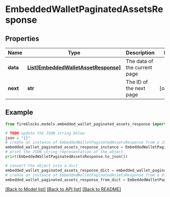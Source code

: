 # EmbeddedWalletPaginatedAssetsResponse


## Properties

Name | Type | Description | Notes
------------ | ------------- | ------------- | -------------
**data** | [**List[EmbeddedWalletAssetResponse]**](EmbeddedWalletAssetResponse.md) | The data of the current page | 
**next** | **str** | The ID of the next page | [optional] 

## Example

```python
from fireblocks.models.embedded_wallet_paginated_assets_response import EmbeddedWalletPaginatedAssetsResponse

# TODO update the JSON string below
json = "{}"
# create an instance of EmbeddedWalletPaginatedAssetsResponse from a JSON string
embedded_wallet_paginated_assets_response_instance = EmbeddedWalletPaginatedAssetsResponse.from_json(json)
# print the JSON string representation of the object
print(EmbeddedWalletPaginatedAssetsResponse.to_json())

# convert the object into a dict
embedded_wallet_paginated_assets_response_dict = embedded_wallet_paginated_assets_response_instance.to_dict()
# create an instance of EmbeddedWalletPaginatedAssetsResponse from a dict
embedded_wallet_paginated_assets_response_from_dict = EmbeddedWalletPaginatedAssetsResponse.from_dict(embedded_wallet_paginated_assets_response_dict)
```
[[Back to Model list]](../README.md#documentation-for-models) [[Back to API list]](../README.md#documentation-for-api-endpoints) [[Back to README]](../README.md)


